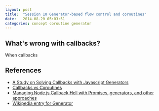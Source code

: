 ```yaml
---
layout: post
title:  "Session 10 Generator-based flow control and coroutines"
date:   2014-08-20 05:03:51
categories: concept coroutine generator
---
```


## What's wrong with callbacks?

When callbacks


## References

- [A Study on Solving Callbacks with Javascript Generators](http://jlongster.com/A-Study-on-Solving-Callbacks-with-JavaScript-Generators)
- [Callbacks vs Coroutines](https://medium.com/code-adventures/callbacks-vs-coroutines-174f1fe66127)
- [Managing Node.js Callback Hell with Promises, generators, and other approaches](http://strongloop.com/strongblog/node-js-callback-hell-promises-generators/)
- [Wikipedia entry for Generator](https://en.wikipedia.org/wiki/Coroutine#Comparison_with_generators)
